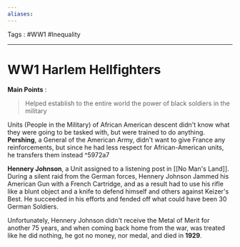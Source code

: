 ```yaml
---
aliases: 
---
```

Tags : #WW1 #Inequality 
___
# WW1 Harlem Hellfighters
**Main Points** :
> Helped establish to the entire world the power of black soldiers in the military

Units (People in the Military) of African American descent didn't know what they were going to be tasked with, but were trained to do anything. **Pershing**, a General of the American Army, didn't want to give France any reinforcements, but since he had less respect for African-American units, he transfers them instead ^5972a7

**Hennery Johnson**, a Unit assigned to a listening post in [[No Man's Land]]. During a silent raid from the German forces, Hennery Johnson Jammed his American Gun with a French Cartridge, and as a result had to use his rifle like a blunt object and a knife to defend himself and others against Keizer's Best. He succeeded in his efforts and fended off what could have been 30 German Soldiers. 

Unfortunately, Hennery Johnson didn't receive the Metal of Merit for another 75 years, and when coming back home from the war, was treated like he did nothing, he got no money, nor medal, and died in **1929**.